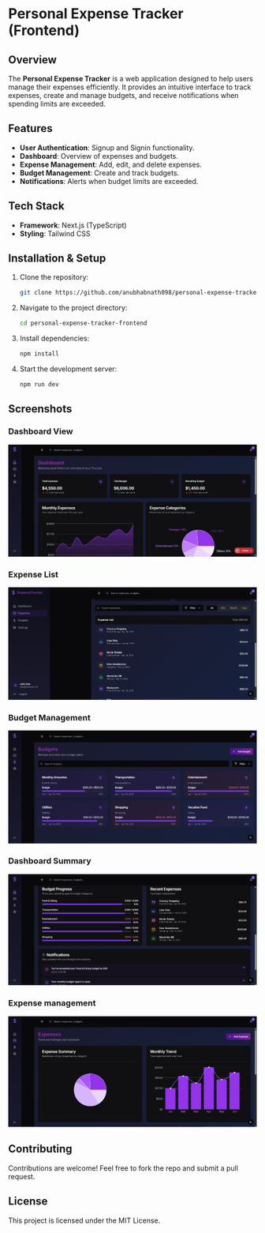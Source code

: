 # Personal Expense Tracker (Frontend)

## Overview
The **Personal Expense Tracker** is a web application designed to help users manage their expenses efficiently. It provides an intuitive interface to track expenses, create and manage budgets, and receive notifications when spending limits are exceeded.

## Features
- **User Authentication**: Signup and Signin functionality.
- **Dashboard**: Overview of expenses and budgets.
- **Expense Management**: Add, edit, and delete expenses.
- **Budget Management**: Create and track budgets.
- **Notifications**: Alerts when budget limits are exceeded.

## Tech Stack
- **Framework**: Next.js (TypeScript)
- **Styling**: Tailwind CSS

## Installation & Setup
1. Clone the repository:
   ```sh
   git clone https://github.com/anubhabnath098/personal-expense-tracker-frontend.git
   ```
2. Navigate to the project directory:
   ```sh
   cd personal-expense-tracker-frontend
   ```
3. Install dependencies:
   ```sh
   npm install
   ```
4. Start the development server:
   ```sh
   npm run dev
   ```

## Screenshots

### Dashboard View
![Dashboard Screenshot](public/dashboard.png)


### Expense List
![Expense Management Screenshot](public/expense_list.png)


### Budget Management
![Budget Notification Screenshot](public/budget.png)

### Dashboard Summary
![Dashboard Summary Screenshot](public/dashboard-summary.png)

### Expense management
![Expense Management Screenshot](public/expenses.png)


## Contributing
Contributions are welcome! Feel free to fork the repo and submit a pull request.

## License
This project is licensed under the MIT License.

